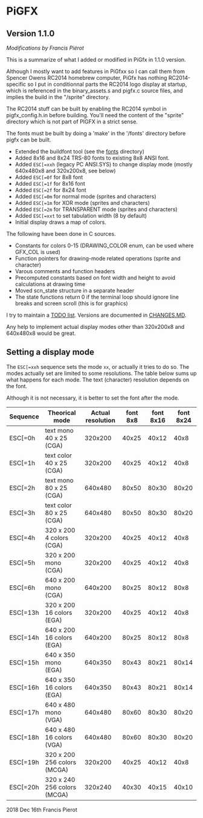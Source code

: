 # PiGFX
## Version 1.1.0 

*Modifications by Francis Piérot*

This is a summarize of what I added or modified in PiGfx in 1.1.0 version.

Although I mostly want to add features in PiGfxx so I can call them from Spencer Owens RC2014 
homebrew computer, PiGfx has nothing RC2014-specific so I put in conditionnal parts the RC2014 logo display at startup, which is referenced in the binary_assets.s and pigfx.c source files, and implies the build in the "/sprite" directory.

The RC2014 stuff can be built by enabling the RC2014 symbol in pigfx_config.h.in before building. You'll
need the content of the "sprite" directory which is not part of PIGFX in a strict sense.

The fonts must be built by doing a 'make' in the '/fonts' directory before pigfx can be built.

- Extended the buildfont tool (see the [fonts](fonts/) directory)
- Added 8x16 and 8x24 TRS-80 fonts to existing 8x8 ANSI font.
- Added `ESC[=xxh` (legacy PC ANSI.SYS) to change display mode (mostly 640x480x8 and 320x200x8, see below)
- Added `ESC[=0f` for 8x8 font
- Added `ESC[=1f` for 8x16 font
- Added `ESC[=2f` for 8x24 font
- Added `ESC[=0m` for normal mode (sprites and characters)
- Added `ESC[=1m` for XOR mode (sprites and characters)
- Added `ESC[=2m` for TRANSPARENT mode (sprites and characters)
- Added `ESC[=xxt` to set tabulation width (8 by default)
- Initial display draws a map of colors.

The following have been done in C sources.

- Constants for colors 0-15 (DRAWING_COLOR enum, can be used where GFX_COL is used)
- Function pointers for drawing-mode related operations (sprite and character)
- Varous comments and function headers
- Precomputed constants based on font width and height to avoid calculations at drawing time
- Moved scn_state structure in a separate header
- The state functions return 0 if the terminal loop should ignore line breaks and screen scroll (this is for graphics)
 
I try to maintain a [TODO list](TODO.md). Versions are documented in [CHANGES.MD]().

Any help to implement actual display modes other than 320x200x8 and 640x480x8 would be great.


## Setting a display mode

The `ESC[=xxh` sequence sets the mode `xx`, or actually it tries to do so. The modes actually set are limited to some 
resolutions. The table below sums up what happens for each mode. The text (character) resolution depends on the font.

Although it is not necessary, it is better to set the font after the mode.

Sequence|Theorical mode|Actual resolution|font 8x8|font 8x16|font 8x24
---|---|---|---|---|---
ESC[=0h|text mono  40 x 25    (CGA) |320x200|40x25|40x12|40x8|
ESC[=1h|text color 40 x 25    (CGA) |320x200|40x25|40x12|40x8|
ESC[=2h|text mono  80 x 25    (CGA) |640x480|80x50|80x30|80x20|
ESC[=3h|text color 80 x 25    (CGA) |640x480|80x50|80x30|80x20|
ESC[=4h|320 x 200 4 colors    (CGA) |320x200|40x25|40x12|40x8|
ESC[=5h|320 x 200 mono        (CGA) |320x200|40x25|40x12|40x8|
ESC[=6h|640 x 200 mono        (CGA) |640x200|80x25|80x12|80x8|
ESC[=13h|320 x 200 16 colors  (EGA) |320x200|40x25|40x12|40x8|
ESC[=14h|640 x 200 16 colors  (EGA) |640x200|80x25|80x12|80x8|
ESC[=15h|640 x 350 mono       (EGA) |640x350|80x43|80x21|80x14|
ESC[=16h|640 x 350 16 colors  (EGA) |640x350|80x43|80x21|80x14|
ESC[=17h|640 x 480 mono       (VGA) |640x480|80x60|80x30|80x20|
ESC[=18h|640 x 480 16 colors  (VGA) |640x480|80x60|80x30|80x20|
ESC[=19h|320 x 200 256 colors (MCGA)|320x200|40x25|40x12|40x8|
ESC[=20h|320 x 240 256 colors (MCGA)|320x240|40x30|40x15|40x10|



2018 Dec 16th
Francis Pierot